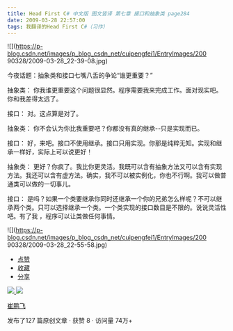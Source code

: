 ```yaml
---
title: Head First C# 中文版 图文皆译 第七章 接口和抽象类 page284
date: 2009-03-28 22:57:00
tags: 我翻译的Head First C#（习作）
---
```

![](https://p-blog.csdn.net/images/p_blog_csdn_net/cuipengfei1/EntryImages/200
90328/2009-03-28_22-39-08.jpg)

今夜话题：抽象类和接口七嘴八舌的争论“谁更重要？”

  

抽象类：  你我谁更重要这个问题很显然。程序需要我来完成工作。面对现实吧。你和我差得太远了。

  

接口：  对。这点算是对了。

  

抽象类：  你不会认为你比我重要吧？你都没有真的继承--只是实现而已。

  

接口：  好，来吧。接口不使用继承。接口只用实现。你那是纯粹无知。实现和继承一样好，实际上可以说更好！

  

抽象类：
更好？你疯了。我比你更灵活。我既可以含有抽象方法又可以含有实现方法。我还可以含有虚方法。确实，我不可以被实例化，你也不行啊。我可以做普通类可以做的一切事儿。

  

接口：  是吗？如果一个类要继承你同时还继承一个你的兄弟怎么样呢？不可以继承两个类。只可以选择继承一个类。一个类实现的接口数目是不限的。说说灵活性吧。有了我
，程序可以让类做任何事情。

  

![](https://p-blog.csdn.net/images/p_blog_csdn_net/cuipengfei1/EntryImages/200
90328/2009-03-28_22-55-58.jpg)

  * [ 点赞  ](javascript:;)
  * [ 收藏  ](javascript:;)
  * [ 分享 ](javascript:;)

[ ![](https://profile.csdnimg.cn/5/2/5/3_cuipengfei1)
![](https://g.csdnimg.cn/static/user-reg-year/1x/11.png)
](https://blog.csdn.net/cuipengfei1)

[ 崔鹏飞 ](https://blog.csdn.net/cuipengfei1)

发布了127 篇原创文章  ·  获赞 8  ·  访问量 74万+

